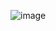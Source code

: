 ![image](https://github.com/itzParthT/Fyle_Web_Challenge/assets/115280129/35c591aa-dd9d-45d6-b7ca-6f4dce1a9238)

